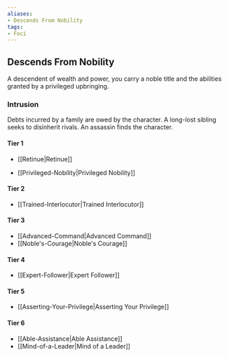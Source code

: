 ```yaml
---
aliases:
- Descends From Nobility
tags:
- Foci
---
```


  
## Descends From Nobility  
A descendent of wealth and power, you carry a noble title and the abilities granted by a privileged upbringing.  
 ### Intrusion  
Debts incurred by a family are owed by the character. A long-lost sibling seeks to disinherit rivals. An assassin finds the character.   
#### Tier 1    
  - [[Retinue|Retinue]]  
* [[Privileged-Nobility|Privileged Nobility]]  
#### Tier 2    
* [[Trained-Interlocutor|Trained Interlocutor]]  
#### Tier 3    
  - [[Advanced-Command|Advanced Command]]  
  - [[Noble's-Courage|Noble's Courage]]  
#### Tier 4    
* [[Expert-Follower|Expert Follower]]  
#### Tier 5    
* [[Asserting-Your-Privilege|Asserting Your Privilege]]  
#### Tier 6    
  - [[Able-Assistance|Able Assistance]]  
  - [[Mind-of-a-Leader|Mind of a Leader]]